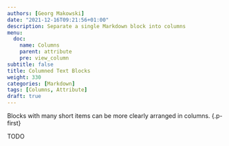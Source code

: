 ```yaml
---
authors: [Georg Makowski]
date: "2021-12-16T09:21:56+01:00"
description: Separate a single Markdown block into columns
menu:
  doc:
    name: Columns
    parent: attribute
    pre: view_column
subtitle: false
title: Columned Text Blocks
weight: 330
categories: [Markdown]
tags: [Columns, Attribute]
draft: true
---
```


Blocks with many short items can be more clearly arranged in columns.
{.p-first} <!--more-->

TODO
